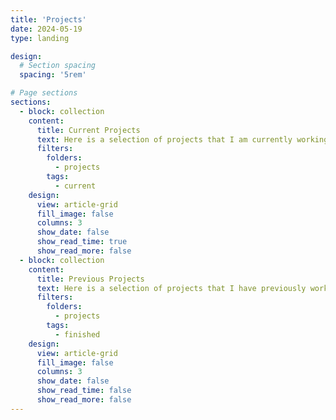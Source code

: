 ```yaml
---
title: 'Projects'
date: 2024-05-19
type: landing

design:
  # Section spacing
  spacing: '5rem'

# Page sections
sections:
  - block: collection
    content:
      title: Current Projects
      text: Here is a selection of projects that I am currently working on.
      filters:
        folders:
          - projects
        tags:
          - current
    design:
      view: article-grid
      fill_image: false
      columns: 3
      show_date: false
      show_read_time: true
      show_read_more: false
  - block: collection
    content:
      title: Previous Projects
      text: Here is a selection of projects that I have previously worked on.
      filters:
        folders:
          - projects
        tags:
          - finished 
    design:
      view: article-grid
      fill_image: false
      columns: 3
      show_date: false
      show_read_time: false
      show_read_more: false
---
```

